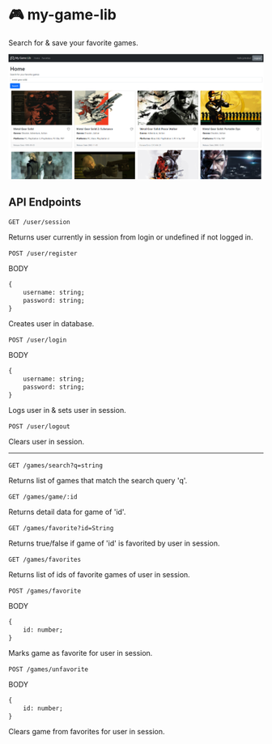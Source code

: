 # 🎮 my-game-lib
Search for &amp; save your favorite games.

![Screenshot](/public/screenshot.png)

## API Endpoints

`GET /user/session`

Returns user currently in session from login or undefined if not logged in.

`POST /user/register`

BODY

```
{
    username: string;
    password: string;
}
```

Creates user in database.

`POST /user/login`

BODY

```
{
    username: string;
    password: string;
}
```

Logs user in &amp; sets user in session.

`POST /user/logout`

Clears user in session.

---

`GET /games/search?q=string`

Returns list of games that match the search query 'q'.

`GET /games/game/:id`

Returns detail data for game of 'id'.

`GET /games/favorite?id=String`

Returns true/false if game of 'id' is favorited by user in session.

`GET /games/favorites`

Returns list of ids of favorite games of user in session.

`POST /games/favorite`

BODY

```
{
    id: number;
}
```

Marks game as favorite for user in session.

`POST /games/unfavorite`

BODY

```
{
    id: number;
}
```

Clears game from favorites for user in session.